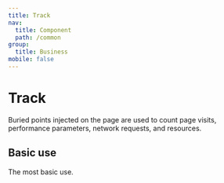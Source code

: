 ```yaml
---
title: Track
nav:
  title: Component
  path: /common
group:
  title: Business
mobile: false
---
```


# Track

Buried points injected on the page are used to count page visits, performance parameters, network requests, and resources.

## Basic use

The most basic use.

<code src="./demos/index1.tsx" />
